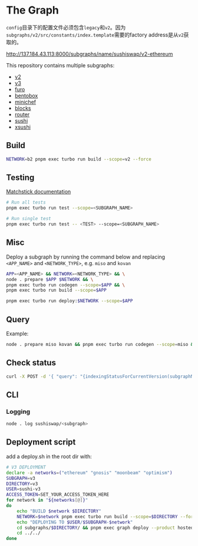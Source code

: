# The Graph

`config`目录下的配置文件必须包含`legacy`和`v2`。因为`subgraphs/v2/src/constants/index.template`需要的factory address是从`v2`获取的。

http://137.184.43.113:8000/subgraphs/name/sushiswap/v2-ethereum

This repository contains multiple subgraphs:  

- [v2](./subgraphs/v2/README.md)
- [v3](./subgraphs/v3/README.md)
- [furo](./subgraphs/furo/README.md)
- [bentobox](./subgraphs/bentobox/README.md)
- [minichef](./subgraphs/minichef/README.md)
- [blocks](./subgraphs/blocks/README.md)
- [router](./subgraphs/router/README.md)
- [sushi](./subgraphs/sushi/README.md)
- [xsushi](./subgraphs/xsushi/README.md)

## Build

```sh
NETWORK=b2 pnpm exec turbo run build --scope=v2 --force
```

## Testing

[Matchstick documentation](https://thegraph.com/docs/developer/matchstick)

```sh
# Run all tests
pnpm exec turbo run test --scope=<SUBGRAPH_NAME>

# Run single test
pnpm exec turbo run test -- <TEST> --scope=<SUBGRAPH_NAME>
```

## Misc

Deploy a subgraph by running the command below and replacing `<APP_NAME>` and `<NETWORK_TYPE>`, e.g. `miso` and `kovan`

```sh
APP=<APP_NAME> && NETWORK=<NETWORK_TYPE> && \
node . prepare $APP $NETWORK && \
pnpm exec turbo run codegen --scope=$APP && \
pnpm exec turbo run build --scope=$APP
```

```sh
pnpm exec turbo run deploy:$NETWORK --scope=$APP
```

## Query

Example:  

```sh
node . prepare miso kovan && pnpm exec turbo run codegen --scope=miso && pnpm exec turbo run build --scope=miso && pnpm exec turbo run deploy:kovan --scope=miso
```

## Check status

```sh
curl -X POST -d '{ "query": "{indexingStatusForCurrentVersion(subgraphName: \"sushiswap/bentobox-polygon\") { chains { latestBlock { hash number }}}}"}' https://api.thegraph.com/index-node/graphql
```

## CLI

### Logging

```sh
node . log sushiswap/<subgraph> 
```


## Deployment script

add a deploy.sh in the root dir with:
```sh
# V3 DEPLOYMENT
declare -a networks=("ethereum" "gnosis" "moonbeam" "optimism")
SUBGRAPH=v3
DIRECTORY=v3
USER=sushi-v3
ACCESS_TOKEN=SET_YOUR_ACCESS_TOKEN_HERE
for network in "${networks[@]}"
do
    echo "BUILD $network $DIRECTORY" 
    NETWORK=$network pnpm exec turbo run build --scope=$DIRECTORY --force
    echo "DEPLOYING TO $USER/$SUBGRAPH-$network" 
    cd subgraphs/$DIRECTORY/ && pnpm exec graph deploy --product hosted-service $USER/$SUBGRAPH-$network --access-token $ACCESS_TOKEN
    cd ../../
done
```

